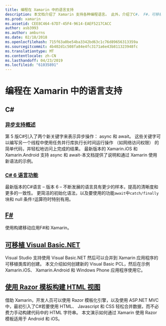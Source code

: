 ```yaml
---
title: 编程在 Xamarin 中的语言支持
description: 本文档介绍了 Xamarin 支持各种编程语言。 此外，介绍了C#， F#，可移植 Visual Basic.NET 和 Razor 模板。
ms.prod: xamarin
ms.assetid: CEE8C464-67D7-45F4-9614-EAEF5217CACC
author: asb3993
ms.author: amburns
ms.date: 02/18/2018
ms.openlocfilehash: 715f63a0be54ba3342bd63c1c76d89656313359a
ms.sourcegitcommit: 4b402d1c508fa84e4fc3171a6e43b811323948fc
ms.translationtype: MT
ms.contentlocale: zh-CN
ms.lasthandoff: 04/23/2019
ms.locfileid: "61035891"
---
```

# <a name="programming-language-support-in-xamarin"></a>编程在 Xamarin 中的语言支持

## <a name="c"></a>C# 

###  <a name="async-support-overviewcross-platformplatformasyncmd"></a>[异步支持概述](~/cross-platform/platform/async.md)

第 5 版C#引入了两个新关键字来表示异步操作： async 和 await。 这些关键字可以编写另一个线程中使用任务并行库执行长时间运行操作 （如网络访问权限） 的简单代码，并轻松地访问上完成的结果。 最新版本的 Xamarin.iOS 和 Xamarin.Android 支持 async 和 await-本文档提供了说明和通过 Xamarin 使用新语法的示例。

### <a name="c-6-language-featurescross-platformplatformcsharp-sixmd"></a>[C# 6 语言功能](~/cross-platform/platform/csharp-six.md)

最新版本的C#语言 – 版本 6 – 不断发展的语言具有更少的样本，提高的清晰度和更多的一致性。 更简洁的初始化语法，以及要使用的功能`await`中`catch/finally`块和 null 条件`?`运算符时特别有用。

## <a name="ffsharpindexmd"></a>[F#](fsharp/index.md)

使用构建移动应用F#和 Xamarin。

##  <a name="portable-visual-basicnetcross-platformplatformvisual-basicindexmd"></a>[可移植 Visual Basic.NET](~/cross-platform/platform/visual-basic/index.md)

Visual Studio 支持使用 Visual Basic.NET 然后可以合并到 Xamarin 应用程序的可移植类库的创建。 本文介绍如何创建新的 Visual Basic PCL，然后在示例 Xamarin.iOS、 Xamarin.Android 和 Windows Phone 应用程序使用它。

##  <a name="building-html-views-using-razor-templatescross-platformplatformrazor-html-templatesindexmd"></a>[使用 Razor 模板构建 HTML 视图](~/cross-platform/platform/razor-html-templates/index.md)

借助 Xamarin，开发人员可以使用 Razor 模板化引擎，以及使用 ASP.NET MVC 中，最初引入了C#若要使用 HTML、 Javascript 和 CSS 轻松合并数据，而不必费力手动构建代码中的 HTML 字符串。
本文演示如何通过 Xamarin 使用 Razor 模板适用于 Android 和 iOS。
